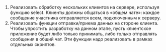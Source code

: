 1. Реализовать обработку нескольких клиентов на сервере, используя функцию select. Клиенты должны общаться в 
«общем чате»: каждое сообщение участника отправляется всем, подключенным к серверу.
2. Реализовать функции отправки/приема данных на стороне клиента. Чтобы упростить разработку на данном этапе, 
пусть клиентское приложение будет либо только принимать, либо только отправлять сообщения в общий чат. 
Эти функции надо реализовать в рамках отдельных скриптов.